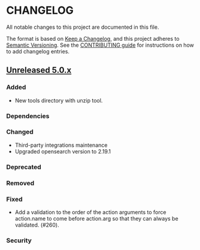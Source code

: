 # CHANGELOG

All notable changes to this project are documented in this file.

The format is based on [Keep a Changelog](https://keepachangelog.com/en/1.0.0/), and this project adheres to [Semantic Versioning](https://semver.org/spec/v2.0.0.html). See the [CONTRIBUTING guide](./CONTRIBUTING.md#Changelog) for instructions on how to add changelog entries.

## [Unreleased 5.0.x]

### Added
- New tools directory with unzip tool.

### Dependencies

### Changed
- Third-party integrations maintenance
- Upgraded opensearch version to 2.19.1

### Deprecated

### Removed

### Fixed
 -  Add a validation to the order of the action arguments to force action.name to come before action.arg so that they can always be validated.  (#260).

### Security

[Unreleased 5.0.x]: https://github.com/wazuh/wazuh-indexer-plugins/compare/main...main
